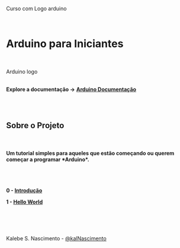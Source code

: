 Curso com Logo arduino

</br>
<h1> Arduino para Iniciantes </h1>
</br>


Arduino logo
</br></br>

**Explore a documentação ->** 
**<a href="https://www.arduino.cc/reference/pt/">Arduino Documentação</a>**

</br></br>

<h2> Sobre o Projeto </h2>
</br>

<h4> Um tutorial simples para aqueles que estão começando ou querem começar a programar *Arduino*.</h4>
</br></br>

**0 - <a href="./0 - Introdução">Introdução</a>**

**1 - <a href="./1 - Hello World">Hello World</a>**

</br></br></br></br>
Kalebe S. Nascimento - <a href="https://github.com/kalNascimento">@kalNascimento</a>
